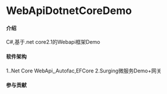# WebApiDotnetCoreDemo

#### 介绍
C#,基于.net core2.1的Webapi框架Demo

#### 软件架构
1..Net Core WebApi,,Autofac,EFCore
2.Surging微服务Demo+网关



#### 参与贡献
